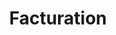 ---
title: Facturation
slug: billing
excerpt: Suivez et gérez la facturation de vos produits OVHcloud
sections: Premiers pas, FAQ
order: 02
---
